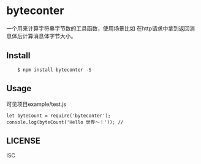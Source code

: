 # byteconter
一个用来计算字符串字节数的工具函数，使用场景比如 在http请求中拿到返回消息体后计算消息体字节大小。

## Install

        $ npm install byteconter -S

## Usage
可见项目example/test.js
        
    let byteCount = require('byteconter');
    console.log(byteCount('Hello 世界～！')); //    

## LICENSE
ISC